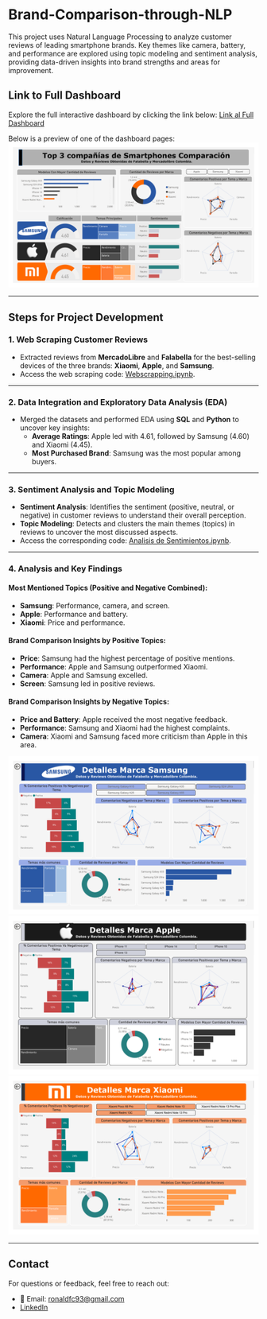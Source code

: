 # Brand-Comparison-through-NLP
This project uses Natural Language Processing to analyze customer reviews of leading smartphone brands. Key themes like camera, battery, and performance are explored using topic modeling and sentiment analysis, providing data-driven insights into brand strengths and areas for improvement.

## Link to Full Dashboard
Explore the full interactive dashboard by clicking the link below:
[Link al Full Dashboard](https://app.powerbi.com/view?r=eyJrIjoiMzE2Njk1YzItNWFkYS00MWY1LTgyNjctMDBlMjRmNmUwN2UwIiwidCI6IjU3N2ZjMWQ4LTA5MjItNDU4ZS04N2JmLWVjNGY0NTVlYjYwMCIsImMiOjR9)

Below is a preview of one of the dashboard pages:
![Page 1](Analisis%20de%20Sentimientos/Report%20Images/page_1.png)


---

## Steps for Project Development

### 1. Web Scraping Customer Reviews
- Extracted reviews from **MercadoLibre** and **Falabella** for the best-selling devices of the three brands: **Xiaomi**, **Apple**, and **Samsung**.
- Access the web scraping code: [Webscrapping.ipynb](Webscrapping/Webscrapping.ipynb).

---

### 2. Data Integration and Exploratory Data Analysis (EDA)
- Merged the datasets and performed EDA using **SQL** and **Python** to uncover key insights:
  - **Average Ratings**: Apple led with 4.61, followed by Samsung (4.60) and Xiaomi (4.45).
  - **Most Purchased Brand**: Samsung was the most popular among buyers.

---

### 3. Sentiment Analysis and Topic Modeling
- **Sentiment Analysis**: Identifies the sentiment (positive, neutral, or negative) in customer reviews to understand their overall perception.
- **Topic Modeling**: Detects and clusters the main themes (topics) in reviews to uncover the most discussed aspects.
- Access the corresponding code: [Analisis de Sentimientos.ipynb](Analisis%20de%20Sentimientos/Analisis%20de%20Sentimientos.ipynb).

---

### 4. Analysis and Key Findings

#### Most Mentioned Topics (Positive and Negative Combined):
- **Samsung**: Performance, camera, and screen.
- **Apple**: Performance and battery.
- **Xiaomi**: Price and performance.

#### Brand Comparison Insights by Positive Topics:
- **Price**: Samsung had the highest percentage of positive mentions.
- **Performance**: Apple and Samsung outperformed Xiaomi.
- **Camera**: Apple and Samsung excelled.
- **Screen**: Samsung led in positive reviews.

#### Brand Comparison Insights by Negative Topics:
- **Price and Battery**: Apple received the most negative feedback.
- **Performance**: Samsung and Xiaomi had the highest complaints.
- **Camera**: Xiaomi and Samsung faced more criticism than Apple in this area.

![Page 2](Analisis%20de%20Sentimientos/Report%20Images/page_2.png)
![Page 3](Analisis%20de%20Sentimientos/Report%20Images/page_3.png)
![Page 4](Analisis%20de%20Sentimientos/Report%20Images/page_4.png)

---

## Contact
For questions or feedback, feel free to reach out:
- 📧 Email: ronaldfc93@gmail.com
- [LinkedIn](https://www.linkedin.com/in/ronald-rosas-fonseca-b39323187/)
